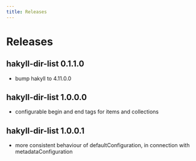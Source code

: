 ```yaml
---
title: Releases
---
```


# Releases

## hakyll-dir-list 0.1.1.0
- bump hakyll to 4.11.0.0

## hakyll-dir-list 1.0.0.0
- configurable begin and end tags for items and collections

## hakyll-dir-list 1.0.0.1
- more consistent behaviour of defaultConfiguration,
  in connection with metadataConfiguration
